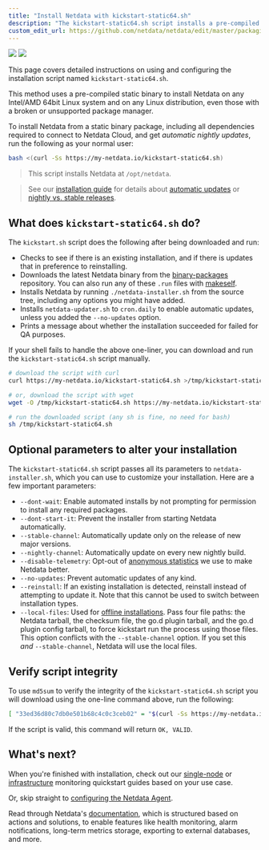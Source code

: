 ```yaml
---
title: "Install Netdata with kickstart-static64.sh"
description: "The kickstart-static64.sh script installs a pre-compiled static binary, including all dependencies required to connect to Netdata Cloud, with one command."
custom_edit_url: https://github.com/netdata/netdata/edit/master/packaging/installer/methods/kickstart-64.md
---
```




![](https://registry.my-netdata.io/api/v1/badge.svg?chart=web_log_nginx.requests_per_url&options=unaligned&dimensions=kickstart64&group=sum&after=-3600&label=last+hour&units=installations&value_color=orange&precision=0) ![](https://registry.my-netdata.io/api/v1/badge.svg?chart=web_log_nginx.requests_per_url&options=unaligned&dimensions=kickstart64&group=sum&after=-86400&label=today&units=installations&precision=0)

This page covers detailed instructions on using and configuring the installation script named `kickstart-static64.sh`.

This method uses a pre-compiled static binary to install Netdata on any Intel/AMD 64bit Linux system and on any Linux
distribution, even those with a broken or unsupported package manager.

To install Netdata from a static binary package, including all dependencies required to connect to Netdata Cloud, and
get _automatic nightly updates_, run the following as your normal user:

```bash
bash <(curl -Ss https://my-netdata.io/kickstart-static64.sh)
```

> This script installs Netdata at `/opt/netdata`.

> See our [installation guide](/docs/agent/packaging/installer) for details about [automatic
> updates](/docs/agent/packaging/installer#automatic-updates) or [nightly vs. stable
> releases](/docs/agent/packaging/installer#nightly-vs-stable-releases).

## What does `kickstart-static64.sh` do?

The `kickstart.sh` script does the following after being downloaded and run:

-   Checks to see if there is an existing installation, and if there is updates that in preference to reinstalling.
-   Downloads the latest Netdata binary from the [binary-packages](https://github.com/netdata/binary-packages)
    repository. You can also run any of these `.run` files with [makeself](https://github.com/megastep/makeself).
-   Installs Netdata by running `./netdata-installer.sh` from the source tree, including any options you might have
    added.
-   Installs `netdata-updater.sh` to `cron.daily` to enable automatic updates, unless you added the `--no-updates`
    option.
-   Prints a message about whether the installation succeeded for failed for QA purposes.

If your shell fails to handle the above one-liner, you can download and run the `kickstart-static64.sh` script manually.

```sh
# download the script with curl
curl https://my-netdata.io/kickstart-static64.sh >/tmp/kickstart-static64.sh

# or, download the script with wget
wget -O /tmp/kickstart-static64.sh https://my-netdata.io/kickstart-static64.sh

# run the downloaded script (any sh is fine, no need for bash)
sh /tmp/kickstart-static64.sh
```

## Optional parameters to alter your installation

The `kickstart-static64.sh` script passes all its parameters to `netdata-installer.sh`, which you can use to customize
your installation. Here are a few important parameters:

-   `--dont-wait`: Enable automated installs by not prompting for permission to install any required packages.
-   `--dont-start-it`: Prevent the installer from starting Netdata automatically.
-   `--stable-channel`: Automatically update only on the release of new major versions.
-   `--nightly-channel`: Automatically update on every new nightly build.
-   `--disable-telemetry`: Opt-out of [anonymous statistics](/docs/agent/anonymous-statistics) we use to make
    Netdata better.
-   `--no-updates`: Prevent automatic updates of any kind.
-   `--reinstall`: If an existing installation is detected, reinstall instead of attempting to update it. Note
    that this cannot be used to switch between installation types.
-   `--local-files`: Used for [offline installations](/docs/agent/packaging/installer/methods/offline). Pass four file paths:
    the Netdata tarball, the checksum file, the go.d plugin tarball, and the go.d plugin config tarball, to force
    kickstart run the process using those files. This option conflicts with the `--stable-channel` option. If you set
    this _and_ `--stable-channel`, Netdata will use the local files.

## Verify script integrity

To use `md5sum` to verify the integrity of the `kickstart-static64.sh` script you will download using the one-line
command above, run the following:

```bash
[ "33ed36d80c7db0e501b68c4c0c3ceb02" = "$(curl -Ss https://my-netdata.io/kickstart-static64.sh | md5sum | cut -d ' ' -f 1)" ] && echo "OK, VALID" || echo "FAILED, INVALID"
```

If the script is valid, this command will return `OK, VALID`.

## What's next?

When you're finished with installation, check out our [single-node](/docs/quickstart/single-node) or
[infrastructure](/docs/quickstart/infrastructure) monitoring quickstart guides based on your use case.

Or, skip straight to [configuring the Netdata Agent](/docs/configure/nodes).

Read through Netdata's [documentation](/docs), which is structured based on actions and
solutions, to enable features like health monitoring, alarm notifications, long-term metrics storage, exporting to
external databases, and more.



